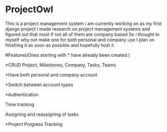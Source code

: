 # ProjectOwl

This is a project management system i am currently working on as my first django project
I made research on project management systems and figured out that most if not all of them are company based
So i thought to myself why not make one for both personal and company use
I plan on finishing it as soon as possible and hopefully host it

#Features(Ones starting with * have already been created )

*CRUD Project, Milestones, Company, Tasks, Teams

*Have both personal and company account

*Switch between account types

*Authentication

Time tracking

Assigning and reassigning of tasks

*Project Progress Tracking
